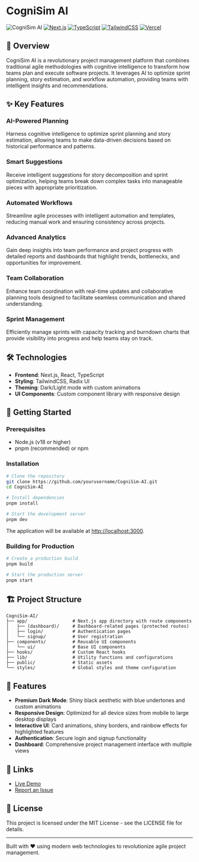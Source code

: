 # CogniSim AI

![CogniSim AI](https://img.shields.io/badge/CogniSim-AI-blue?style=for-the-badge)
[![Next.js](https://img.shields.io/badge/Next.js-15.2.4-black?style=for-the-badge&logo=next.js)](https://nextjs.org/)
[![TypeScript](https://img.shields.io/badge/TypeScript-5-blue?style=for-the-badge&logo=typescript)](https://www.typescriptlang.org/)
[![TailwindCSS](https://img.shields.io/badge/TailwindCSS-3-38B2AC?style=for-the-badge&logo=tailwind-css)](https://tailwindcss.com/)
[![Vercel](https://img.shields.io/badge/Deployed%20on-Vercel-black?style=for-the-badge&logo=vercel)](https://v0-design-system-omega-gold.vercel.app/)

## 🧠 Overview

CogniSim AI is a revolutionary project management platform that combines traditional agile methodologies with cognitive intelligence to transform how teams plan and execute software projects. It leverages AI to optimize sprint planning, story estimation, and workflow automation, providing teams with intelligent insights and recommendations.

## ✨ Key Features

### AI-Powered Planning
Harness cognitive intelligence to optimize sprint planning and story estimation, allowing teams to make data-driven decisions based on historical performance and patterns.

### Smart Suggestions
Receive intelligent suggestions for story decomposition and sprint optimization, helping teams break down complex tasks into manageable pieces with appropriate prioritization.

### Automated Workflows
Streamline agile processes with intelligent automation and templates, reducing manual work and ensuring consistency across projects.

### Advanced Analytics
Gain deep insights into team performance and project progress with detailed reports and dashboards that highlight trends, bottlenecks, and opportunities for improvement.

### Team Collaboration
Enhance team coordination with real-time updates and collaborative planning tools designed to facilitate seamless communication and shared understanding.

### Sprint Management
Efficiently manage sprints with capacity tracking and burndown charts that provide visibility into progress and help teams stay on track.

## 🛠️ Technologies

- **Frontend**: Next.js, React, TypeScript
- **Styling**: TailwindCSS, Radix UI
- **Theming**: Dark/Light mode with custom animations
- **UI Components**: Custom component library with responsive design

## 🚀 Getting Started

### Prerequisites

- Node.js (v18 or higher)
- pnpm (recommended) or npm

### Installation

```bash
# Clone the repository
git clone https://github.com/yourusername/CogniSim-AI.git
cd CogniSim-AI

# Install dependencies
pnpm install

# Start the development server
pnpm dev
```

The application will be available at [http://localhost:3000](http://localhost:3000).

### Building for Production

```bash
# Create a production build
pnpm build

# Start the production server
pnpm start
```

## 🏗️ Project Structure

```
CogniSim-AI/
├── app/                 # Next.js app directory with route components
│   ├── (dashboard)/     # Dashboard-related pages (protected routes)
│   ├── login/           # Authentication pages
│   └── signup/          # User registration
├── components/          # Reusable UI components
│   └── ui/              # Base UI components
├── hooks/               # Custom React hooks
├── lib/                 # Utility functions and configurations
├── public/              # Static assets
└── styles/              # Global styles and theme configuration
```

## 🎨 Features

- **Premium Dark Mode**: Shiny black aesthetic with blue undertones and custom animations
- **Responsive Design**: Optimized for all device sizes from mobile to large desktop displays
- **Interactive UI**: Card animations, shiny borders, and rainbow effects for highlighted features
- **Authentication**: Secure login and signup functionality
- **Dashboard**: Comprehensive project management interface with multiple views

## 🔗 Links

- [Live Demo](https://v0-design-system-omega-gold.vercel.app/)
- [Report an Issue](https://github.com/yourusername/CogniSim-AI/issues)

## 📄 License

This project is licensed under the MIT License - see the LICENSE file for details.

---

Built with ❤️ using modern web technologies to revolutionize agile project management.